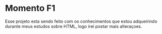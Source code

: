 # Momento F1

Esse projeto esta sendo feito com os conhecimentos que estou adqueirindo durante meus estudos sobre HTML, 
logo irei postar mais alteraçoes.
